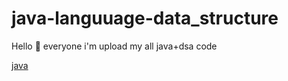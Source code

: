 # java-languuage-data_structure

<p> Hello 👋 everyone i'm upload my all java+dsa code</p>
<a href="https://docs.oracle.com/javase/tutorial/index.html" target="_blank"> java </a>
